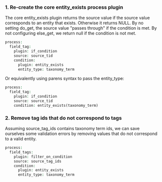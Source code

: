 ### 1\. Re-create the core entity\_exists process plugin

The core entity\_exists plugin returns the source value if the source value corresponds to an entity that exists. Otherwise it returns NULL. By no setting do\_get, the source value "passes through" if the condition is met. By not configuring else\_get, we return null if the condition is not met.

```php
process:
  field_tag:
    plugin: if_condition
    source: source_tid
    condition:
      plugin: entity_exists
      entity_type: taxonomy_term
```

Or equivalently using parens syntax to pass the entity\_type:

```php
process:
  field_tag:
    plugin: if_condition
    source: source_tid
    condition: entity_exists(taxonomy_term)
```

### 2\. Remove tag ids that do not correspond to tags

Assuming source\_tag\_ids contains taxonomy term ids, we can save ourselves some validation errors by removing values that do not correspond to a valid entity.

```php
process:
  field_tags:
    plugin: filter_on_condition
    source: source_tag_ids
    condition:
      plugin: entity_exists
      entity_type: taxonomy_term
```